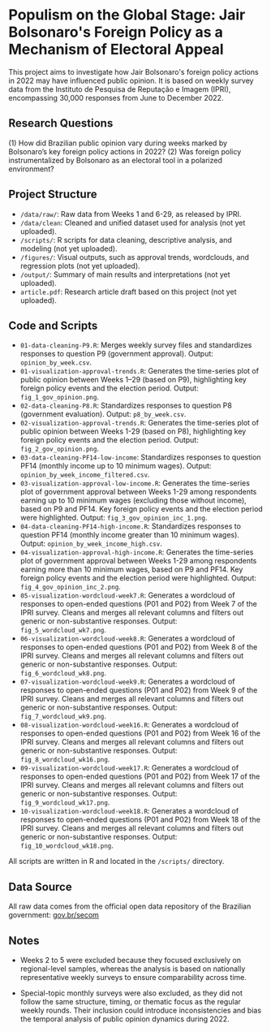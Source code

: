 # Populism on the Global Stage: Jair Bolsonaro's Foreign Policy as a Mechanism of Electoral Appeal

This project aims to investigate how Jair Bolsonaro's foreign policy actions in 2022 may have influenced public opinion. It is based on weekly survey data from the Instituto de Pesquisa de Reputação e Imagem (IPRI), encompassing 30,000 responses from June to December 2022.

## Research Questions

(1) How did Brazilian public opinion vary during weeks marked by Bolsonaro’s key foreign policy actions in 2022?
(2) Was foreign policy instrumentalized by Bolsonaro as an electoral tool in a polarized environment?

## Project Structure

- `/data/raw/`: Raw data from Weeks 1 and 6-29, as released by IPRI.
- `/data/clean`: Cleaned and unified dataset used for analysis (not yet uploaded).
- `/scripts/`: R scripts for data cleaning, descriptive analysis, and modeling (not yet uploaded).
- `/figures/`: Visual outputs, such as approval trends, wordclouds, and regression plots (not yet uploaded).
- `/output/`: Summary of main results and interpretations (not yet uploaded).
- `article.pdf`: Research article draft based on this project (not yet uploaded).

## Code and Scripts

- `01-data-cleaning-P9.R`: Merges weekly survey files and standardizes responses to question P9 (government approval). Output: `opinion_by_week.csv`.
- `01-visualization-approval-trends.R`: Generates the time-series plot of public opinion between Weeks 1–29 (based on P9), highlighting key foreign policy events and the election period. Output: `fig_1_gov_opinion.png`.
- `02-data-cleaning-P8.R`: Standardizes responses to question P8 (government evaluation). Output: `p8_by_week.csv`.
- `02-visualization-approval-trends.R`: Generates the time-series plot of public opinion between Weeks 1-29 (based on P8), highlighting key foreign policy events and the election period. Output: `fig_2_gov_opinion.png`.
- `03-data-cleaning-PF14-low-income`: Standardizes responses to question PF14 (monthly income up to 10 minimum wages). Output: `opinion_by_week_income_filtered.csv`.
- `03-visualization-approval-low-income.R`: Generates the time-series plot of government approval between Weeks 1-29 among respondents earning up to 10 minimum wages (excluding those without income), based on P9 and PF14. Key foreign policy events and the election period were highlighted. Output: `fig_3_gov_opinion_inc_1.png`.
- `04-data-cleaning-PF14-high-income.R`: Standardizes responses to question PF14 (monthly income greater than 10 minimum wages). Output: `opinion_by_week_income_high.csv`.
- `04-visualization-approval-high-income.R`: Generates the time-series plot of government approval between Weeks 1-29 among respondents earning more than 10 minimum wages, based on P9 and PF14. Key foreign policy events and the election period were highlighted. Output: `fig_4_gov_opinion_inc_2.png`.
- `05-visualization-wordcloud-week7.R`: Generates a wordcloud of responses to open-ended questions (P01 and P02) from Week 7 of the IPRI survey. Cleans and merges all relevant columns and filters out generic or non-substantive responses. Output: `fig_5_wordcloud_wk7.png`.
- `06-visualization-wordcloud-week8.R`: Generates a wordcloud of responses to open-ended questions (P01 and P02) from Week 8 of the IPRI survey. Cleans and merges all relevant columns and filters out generic or non-substantive responses. Output: `fig_6_wordcloud_wk8.png`.
- `07-visualization-wordcloud-week9.R`: Generates a wordcloud of responses to open-ended questions (P01 and P02) from Week 9 of the IPRI survey. Cleans and merges all relevant columns and filters out generic or non-substantive responses. Output: `fig_7_wordcloud_wk9.png`.
- `08-visualization-wordcloud-week16.R`: Generates a wordcloud of responses to open-ended questions (P01 and P02) from Week 16 of the IPRI survey. Cleans and merges all relevant columns and filters out generic or non-substantive responses. Output: `fig_8_wordcloud_wk16.png`.
- `09-visualization-wordcloud-week17.R`: Generates a wordcloud of responses to open-ended questions (P01 and P02) from Week 17 of the IPRI survey. Cleans and merges all relevant columns and filters out generic or non-substantive responses. Output: `fig_9_wordcloud_wk17.png`.
- `10-visualization-wordcloud-week18.R`: Generates a wordcloud of responses to open-ended questions (P01 and P02) from Week 18 of the IPRI survey. Cleans and merges all relevant columns and filters out generic or non-substantive responses. Output: `fig_10_wordcloud_wk18.png`.

All scripts are written in R and located in the `/scripts/` directory.

## Data Source

All raw data comes from the official open data repository of the Brazilian government:
[gov.br/secom](https://www.gov.br/secom/pt-br/composicao/orgaos-especificos-singulares/secretaria-de-publicidade-e-patrocinio/departamentos/departamento-de-pesquisa/dados-abertos-de-pesquisas-de-opiniao)

## Notes

- Weeks 2 to 5 were excluded because they focused exclusively on regional-level samples, whereas the analysis is based on nationally representative weekly surveys to ensure comparability across time.

- Special-topic monthly surveys were also excluded, as they did not follow the same structure, timing, or thematic focus as the regular weekly rounds. Their inclusion could introduce inconsistencies and bias the temporal analysis of public opinion dynamics during 2022.